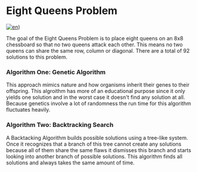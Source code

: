 # Eight Queens Problem
[![en](https://img.shields.io/badge/lang-de-red.svg)](https://github.com/danielgafarov/8queens/blob/main/README-de.md))

The goal of the Eight Queens Problem is to place eight queens on an 8x8 chessboard so that no two queens attack each other. This means no two queens can share the same row, column or diagonal. There are a total of 92 solutions to this problem.
### Algorithm One: Genetic Algorithm
This approach mimics nature and how organisms inherit their genes to their offspring. This algroithm has more of an educational purpose since it only yields one solution and in the worst case it doesn't find any solution at all. Because genetics involve a lot of randomness the run time for this algorithm fluctuates heavily.
### Algorithm Two: Backtracking Search
A Backtacking Algorithm builds possible solutions using a tree-like system. Once it recognizes that a branch of this tree cannot create any solutions because all of them share the same flaws it dismisses this branch and starts looking into another branch of possible solutions. This algorithm finds all solutions and always takes the same amount of time.

